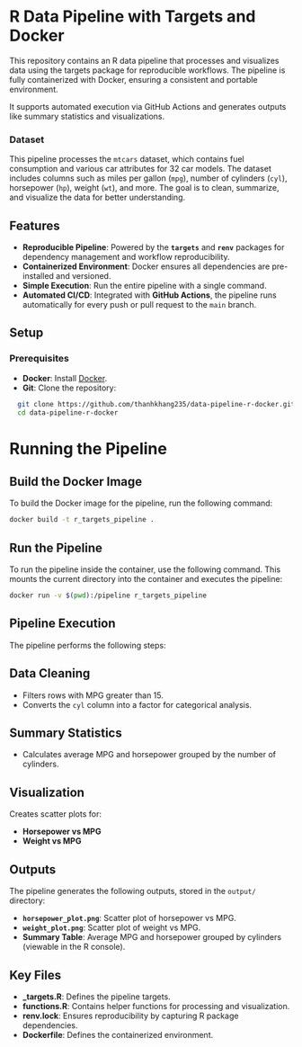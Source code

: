 # R Data Pipeline with Targets and Docker

This repository contains an R data pipeline that processes and visualizes data using the targets package for reproducible workflows. The pipeline is fully containerized with Docker, ensuring a consistent and portable environment.

It supports automated execution via GitHub Actions and generates outputs like summary statistics and visualizations.

### Dataset
This pipeline processes the `mtcars` dataset, which contains fuel consumption and various car attributes for 32 car models. The dataset includes columns such as miles per gallon (`mpg`), number of cylinders (`cyl`), horsepower (`hp`), weight (`wt`), and more. The goal is to clean, summarize, and visualize the data for better understanding.

## Features

- **Reproducible Pipeline**: Powered by the **`targets`** and **`renv`** packages for dependency management and workflow reproducibility.
- **Containerized Environment**: Docker ensures all dependencies are pre-installed and versioned.
- **Simple Execution**: Run the entire pipeline with a single command.
- **Automated CI/CD**: Integrated with **GitHub Actions**, the pipeline runs automatically for every push or pull request to the `main` branch.



## Setup

### Prerequisites

- **Docker**: Install [Docker](https://www.docker.com/).
- **Git**: Clone the repository:

```bash
  git clone https://github.com/thanhkhang235/data-pipeline-r-docker.git
  cd data-pipeline-r-docker
```
 
# Running the Pipeline

## Build the Docker Image

To build the Docker image for the pipeline, run the following command:

```bash
docker build -t r_targets_pipeline .
```

## Run the Pipeline
To run the pipeline inside the container, use the following command. This mounts the current directory into the container and executes the pipeline:

```bash
docker run -v $(pwd):/pipeline r_targets_pipeline
```

## Pipeline Execution

The pipeline performs the following steps:

## Data Cleaning

- Filters rows with MPG greater than 15.
- Converts the `cyl` column into a factor for categorical analysis.

## Summary Statistics

- Calculates average MPG and horsepower grouped by the number of cylinders.

## Visualization

Creates scatter plots for:
- **Horsepower vs MPG**
- **Weight vs MPG**

## Outputs

The pipeline generates the following outputs, stored in the `output/` directory:

- **`horsepower_plot.png`**: Scatter plot of horsepower vs MPG.
- **`weight_plot.png`**: Scatter plot of weight vs MPG.
- **Summary Table**: Average MPG and horsepower grouped by cylinders (viewable in the R console).


## Key Files

- **_targets.R**: Defines the pipeline targets.
- **functions.R**: Contains helper functions for processing and visualization.
- **renv.lock**: Ensures reproducibility by capturing R package dependencies.
- **Dockerfile**: Defines the containerized environment.

